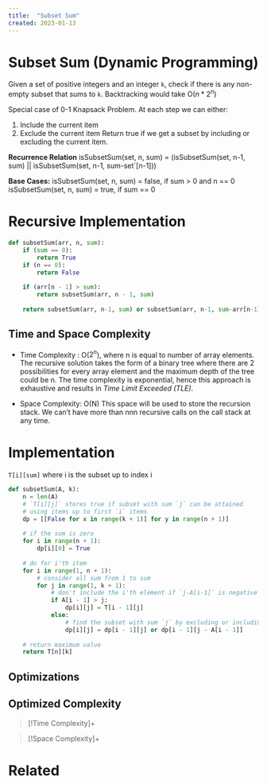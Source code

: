 ```yaml
---
title:  "Subset Sum"
created: 2023-01-13
---
```

# Subset Sum (Dynamic Programming)
Given a set of positive integers and an integer `k`, check if there is any non-empty subset that sums to `k`.
Backtracking would take O($n * 2^n$)

Special case of 0-1 Knapsack Problem. 
At each step we can either:
1. Include the current item
2. Exclude the current item
Return true if we get a subset by including or excluding the current item.

**Recurrence Relation**
isSubsetSum(set, n, sum) = (isSubsetSum(set, n-1, sum) || isSubsetSum(set, n-1, sum-set`[n-1]))

**Base Cases:**
isSubsetSum(set, n, sum) = false, if sum > 0 and n == 0
isSubsetSum(set, n, sum) = true, if sum == 0

# Recursive Implementation
```python
def subsetSum(arr, n, sum):
    if (sum == 0):
        return True
    if (n == 0):
        return False
 
    if (arr[n - 1] > sum):
        return subsetSum(arr, n - 1, sum)
 
    return subsetSum(arr, n-1, sum) or subsetSum(arr, n-1, sum-arr[n-1])
```

## Time and Space Complexity
- Time Complexity : O($2^n$), where n is equal to number of array elements. The recursive solution takes the form of a binary tree where there are 2 possibilities for every array element and the maximum depth of the tree could be n. The time complexity is exponential, hence this approach is exhaustive and results in _Time Limit Exceeded (TLE)_.
    
- Space Complexity: O(N) This space will be used to store the recursion stack. We can’t have more than nnn recursive calls on the call stack at any time.

# Implementation
`T[i][sum]` where i is the subset up to index i
```python
def subsetSum(A, k):
    n = len(A)
    # `T[i][j]` stores true if subset with sum `j` can be attained
    # using items up to first `i` items
    dp = [[False for x in range(k + 1)] for y in range(n + 1)]
 
    # if the sum is zero
    for i in range(n + 1):
        dp[i][0] = True
 
    # do for i'th item
    for i in range(1, n + 1):
        # consider all sum from 1 to sum
        for j in range(1, k + 1):
            # don't include the i'th element if `j-A[i-1]` is negative
            if A[i - 1] > j:
                dp[i][j] = T[i - 1][j]
            else:
                # find the subset with sum `j` by excluding or including the i'th item
                dp[i][j] = dp[i - 1][j] or dp[i - 1][j - A[i - 1]]
 
    # return maximum value
    return T[n][k]
```

## Optimizations

## Optimized Complexity

>[!Time Complexity]+

>[!Space Complexity]+



# Related
